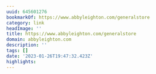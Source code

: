 ```yaml
---
uuid: 645601276
bookmarkOf: https://www.abbyleighton.com/generalstore
category: link
headImage: ''
title: https://www.abbyleighton.com/generalstore
domain: abbyleighton.com
description: ''
tags: []
date: '2023-01-26T19:47:32.423Z'
highlights:
---
```



